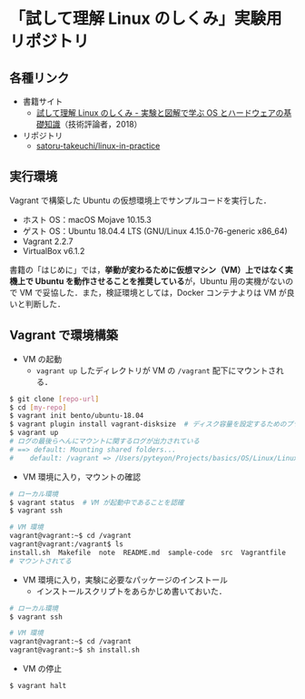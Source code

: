 # 「試して理解 Linux のしくみ」実験用リポジトリ

## 各種リンク

- 書籍サイト
  - [試して理解 Linux のしくみ - 実験と図解で学ぶ OS とハードウェアの基礎知識](http://gihyo.jp/book/2018/978-4-7741-9607-7)（技術評論者，2018）
- リポジトリ
  - [satoru-takeuchi/linux-in-practice](https://github.com/satoru-takeuchi/linux-in-practice)

## 実行環境

Vagrant で構築した Ubuntu の仮想環境上でサンプルコードを実行した．

- ホスト OS：macOS Mojave 10.15.3
- ゲスト OS：Ubuntu 18.04.4 LTS (GNU/Linux 4.15.0-76-generic x86_64)
- Vagrant 2.2.7
- VirtualBox v6.1.2

書籍の「はじめに」では，**挙動が変わるために仮想マシン（VM）上ではなく実機上で Ubuntu を動作させることを推奨している**が，Ubuntu 用の実機がないので VM で妥協した．また，検証環境としては，Docker コンテナよりは VM が良いと判断した．

## Vagrant で環境構築

- VM の起動
  - `vagrant up` したディレクトリが VM の `/vagrant` 配下にマウントされる．

```sh
$ git clone [repo-url]
$ cd [my-repo]
$ vagrant init bento/ubuntu-18.04
$ vagrant plugin install vagrant-disksize  # ディスク容量を設定するためのプラグイン
$ vagrant up
# ログの最後らへんにマウントに関するログが出力されている
# ==> default: Mounting shared folders...
#    default: /vagrant => /Users/pyteyon/Projects/basics/OS/Linux/Linux-no-sikumi
```

- VM 環境に入り，マウントの確認

```sh
# ローカル環境
$ vagrant status  # VM が起動中であることを認確
$ vagrant ssh

# VM 環境
vagrant@vagrant:~$ cd /vagrant
vagrant@vagrant:/vagrant$ ls
install.sh  Makefile  note  README.md  sample-code  src  Vagrantfile
# マウントされてる
```

- VM 環境に入り，実験に必要なパッケージのインストール
  - インストールスクリプトをあらかじめ書いておいた．

```sh
# ローカル環境
$ vagrant ssh

# VM 環境
vagrant@vagrant:~$ cd /vagrant
vagrant@vagrant:~$ sh install.sh
```

- VM の停止

```sh
$ vagrant halt
```
